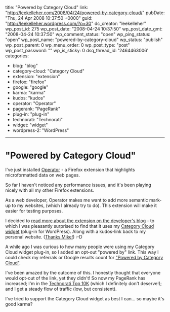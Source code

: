 title: "Powered by Category Cloud"
link: "http://leekelleher.com/2008/04/24/powered-by-category-cloud/"
pubDate: "Thu, 24 Apr 2008 10:37:50 +0000"
guid: "http://leekelleher.wordpress.com/?p=30"
dc_creator: "leekelleher"
wp_post_id: 275
wp_post_date: "2008-04-24 10:37:50"
wp_post_date_gmt: "2008-04-24 10:37:50"
wp_comment_status: "open"
wp_ping_status: "open"
wp_post_name: "powered-by-category-cloud"
wp_status: "publish"
wp_post_parent: 0
wp_menu_order: 0
wp_post_type: "post"
wp_post_password: ""
wp_is_sticky: 0
dsq_thread_id: '2464463006'
categories:
  - blog: "blog"
  - category-cloud: "Category Cloud"
  - extension: "extension"
  - firefox: "firefox"
  - google: "google"
  - karma: "karma"
  - kudos: "kudos"
  - operator: "Operator"
  - pagerank: "PageRank"
  - plug-in: "plug-in"
  - technorati: "Technorati"
  - widget: "widget"
  - wordpress-2: "WordPress"

---

# "Powered by Category Cloud"

I've just installed <a href="https://addons.mozilla.org/firefox/addon/4106">Operator</a> - a Firefox extension that highlights microformatted data on web pages.

So far I haven't noticed any performance issues, and it's been playing nicely with all my other Firefox extensions.

As a web developer, Operator makes me want to add more semantic mark-up to my websites, (which I already try to do).  This extension will make it easier for testing purposes.

I decided to <a href="http://www.kaply.com/weblog/operator/">read more about the extension on the developer's blog</a> - to which I was pleasantly surprised to find that it uses my <a href="http://leekelleher.com/wordpress/plugins/category-cloud-widget/">Category Cloud widget</a> (plug-in for WordPress).  Along with a kudos-link back to my personal website. (<a href="http://www.kaply.com/">Thanks Mike!</a>) :-D

A while ago I was curious to how many people were using my Category Cloud widget plug-in, so I added an opt-out "powered by" link.  This way I could check my referrals or Google results count for <a href="http://www.google.co.uk/search?q=%22--+Powered+by+Category+Cloud%22">"Powered by Category Cloud"</a>.

I've been amazed by the outcome of this.  I honestly thought that everyone would opt-out of the link, yet they didn't!  So now my PageRank has increased; I'm in the <a href="http://technorati.com/blogs/leekelleher.com?reactions">Technorati Top 10K</a> (which I definitely don't deserve!); and I get a steady flow of traffic (low, but consistent).

I've tried to support the Category Cloud widget as best I can... so maybe it's good karma?